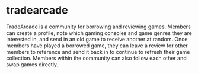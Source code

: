 # tradearcade
TradeArcade is a community for borrowing and reviewing games. Members can create a profile, note which gaming consoles and game genres they are interested in, and send in an old game to receive another at random. Once members have played a borrowed game, they can leave a review for other members to reference and send it back in to continue to refresh their game collection. Members within the community can also follow each other and swap games directly. 
